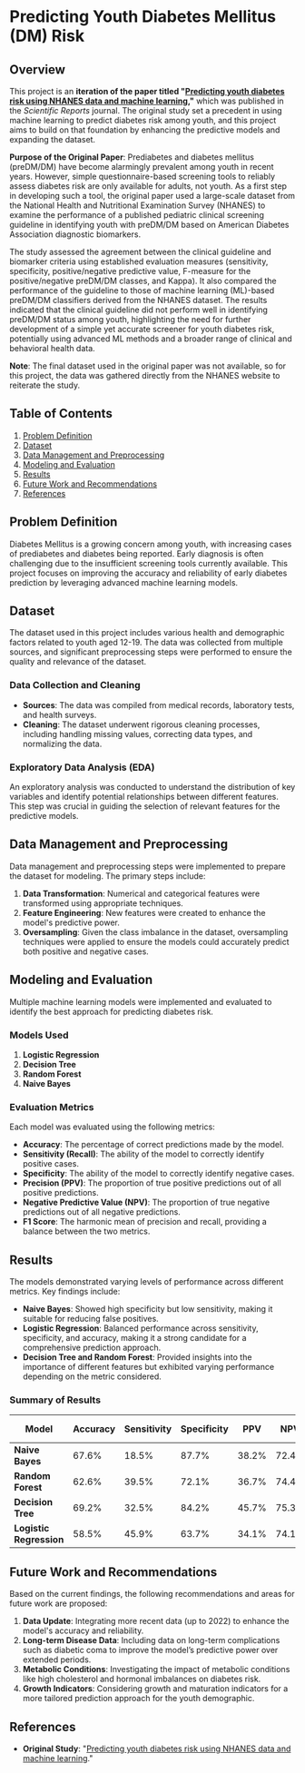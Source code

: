 # Predicting Youth Diabetes Mellitus (DM) Risk

## Overview

This project is an **iteration of the paper titled "[Predicting youth diabetes risk using NHANES data and machine learning](https://doi.org/10.1038/s41598-021-90406-0),"** which was published in the *Scientific Reports* journal. The original study set a precedent in using machine learning to predict diabetes risk among youth, and this project aims to build on that foundation by enhancing the predictive models and expanding the dataset.

**Purpose of the Original Paper**:
Prediabetes and diabetes mellitus (preDM/DM) have become alarmingly prevalent among youth in recent years. However, simple questionnaire-based screening tools to reliably assess diabetes risk are only available for adults, not youth. As a first step in developing such a tool, the original paper used a large-scale dataset from the National Health and Nutritional Examination Survey (NHANES) to examine the performance of a published pediatric clinical screening guideline in identifying youth with preDM/DM based on American Diabetes Association diagnostic biomarkers.

The study assessed the agreement between the clinical guideline and biomarker criteria using established evaluation measures (sensitivity, specificity, positive/negative predictive value, F-measure for the positive/negative preDM/DM classes, and Kappa). It also compared the performance of the guideline to those of machine learning (ML)-based preDM/DM classifiers derived from the NHANES dataset. The results indicated that the clinical guideline did not perform well in identifying preDM/DM status among youth, highlighting the need for further development of a simple yet accurate screener for youth diabetes risk, potentially using advanced ML methods and a broader range of clinical and behavioral health data.

**Note**: The final dataset used in the original paper was not available, so for this project, the data was gathered directly from the NHANES website to reiterate the study.

## Table of Contents

1. [Problem Definition](#problem-definition)
2. [Dataset](#dataset)
3. [Data Management and Preprocessing](#data-management-and-preprocessing)
4. [Modeling and Evaluation](#modeling-and-evaluation)
5. [Results](#results)
6. [Future Work and Recommendations](#future-work-and-recommendations)
7. [References](#references)

## Problem Definition

Diabetes Mellitus is a growing concern among youth, with increasing cases of prediabetes and diabetes being reported. Early diagnosis is often challenging due to the insufficient screening tools currently available. This project focuses on improving the accuracy and reliability of early diabetes prediction by leveraging advanced machine learning models.

## Dataset

The dataset used in this project includes various health and demographic factors related to youth aged 12-19. The data was collected from multiple sources, and significant preprocessing steps were performed to ensure the quality and relevance of the dataset.

### Data Collection and Cleaning

- **Sources**: The data was compiled from medical records, laboratory tests, and health surveys.
- **Cleaning**: The dataset underwent rigorous cleaning processes, including handling missing values, correcting data types, and normalizing the data.

### Exploratory Data Analysis (EDA)

An exploratory analysis was conducted to understand the distribution of key variables and identify potential relationships between different features. This step was crucial in guiding the selection of relevant features for the predictive models.

## Data Management and Preprocessing

Data management and preprocessing steps were implemented to prepare the dataset for modeling. The primary steps include:

1. **Data Transformation**: Numerical and categorical features were transformed using appropriate techniques.
2. **Feature Engineering**: New features were created to enhance the model's predictive power.
3. **Oversampling**: Given the class imbalance in the dataset, oversampling techniques were applied to ensure the models could accurately predict both positive and negative cases.

## Modeling and Evaluation

Multiple machine learning models were implemented and evaluated to identify the best approach for predicting diabetes risk.

### Models Used

1. **Logistic Regression**
2. **Decision Tree**
3. **Random Forest**
4. **Naive Bayes**

### Evaluation Metrics

Each model was evaluated using the following metrics:

- **Accuracy**: The percentage of correct predictions made by the model.
- **Sensitivity (Recall)**: The ability of the model to correctly identify positive cases.
- **Specificity**: The ability of the model to correctly identify negative cases.
- **Precision (PPV)**: The proportion of true positive predictions out of all positive predictions.
- **Negative Predictive Value (NPV)**: The proportion of true negative predictions out of all negative predictions.
- **F1 Score**: The harmonic mean of precision and recall, providing a balance between the two metrics.

## Results

The models demonstrated varying levels of performance across different metrics. Key findings include:

- **Naive Bayes**: Showed high specificity but low sensitivity, making it suitable for reducing false positives.
- **Logistic Regression**: Balanced performance across sensitivity, specificity, and accuracy, making it a strong candidate for a comprehensive prediction approach.
- **Decision Tree and Random Forest**: Provided insights into the importance of different features but exhibited varying performance depending on the metric considered.

### Summary of Results

| Model               | Accuracy | Sensitivity | Specificity | PPV  | NPV  | F1 Score |
|---------------------|----------|-------------|-------------|------|------|----------|
| **Naive Bayes**     | 67.6%    | 18.5%       | 87.7%       | 38.2%| 72.4%| 24.9%    |
| **Random Forest**   | 62.6%    | 39.5%       | 72.1%       | 36.7%| 74.4%| 38.0%    |
| **Decision Tree**   | 69.2%    | 32.5%       | 84.2%       | 45.7%| 75.3%| 36.0%    |
| **Logistic Regression** | 58.5% | 45.9%       | 63.7%       | 34.1%| 74.1%| 39.1%    |

## Future Work and Recommendations

Based on the current findings, the following recommendations and areas for future work are proposed:

1. **Data Update**: Integrating more recent data (up to 2022) to enhance the model's accuracy and reliability.
2. **Long-term Disease Data**: Including data on long-term complications such as diabetic coma to improve the model’s predictive power over extended periods.
3. **Metabolic Conditions**: Investigating the impact of metabolic conditions like high cholesterol and hormonal imbalances on diabetes risk.
4. **Growth Indicators**: Considering growth and maturation indicators for a more tailored prediction approach for the youth demographic.

## References

- **Original Study**: "[Predicting youth diabetes risk using NHANES data and machine learning](https://doi.org/10.1038/s41598-021-90406-0)."
